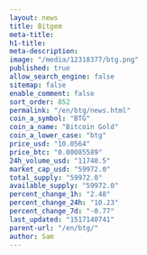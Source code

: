 ```yaml
---
layout: news
title: Bitgem
meta-title: 
h1-title: 
meta-description: 
image: "/media/12318377/btg.png"
published: true
allow_search_engine: false
sitemap: false
enable_comment: false
sort_order: 852
permalink: "/en/btg/news.html"
coin_a_symbol: "BTG"
coin_a_name: "Bitcoin Gold"
coin_a_lower_case: "btg"
price_usd: "10.0564"
price_btc: "0.00085589"
24h_volume_usd: "11740.5"
market_cap_usd: "59972.0"
total_supply: "59972.0"
available_supply: "59972.0"
percent_change_1h: "2.48"
percent_change_24h: "10.23"
percent_change_7d: "-0.77"
last_updated: "1517140741"
parent-url: "/en/btg/"
author: Sam
---
```


